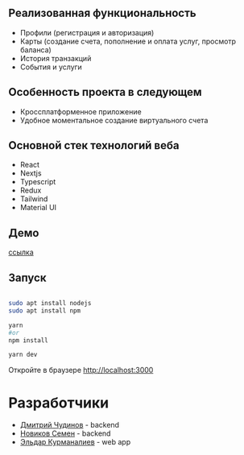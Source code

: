 ## Реализованная функциональность
* Профили (регистрация и авторизация)
* Карты (создание счета, пополнение и оплата услуг, просмотр баланса)
* История транзакций
* События и услуги

## Особенность проекта в следующем
* Кроссплатформенное приложение
* Удобное моментальное создание виртуального счета

## Основной стек технологий веба

* React
* Nextjs
* Typescript
* Redux
* Tailwind
* Material UI

## Демо

[ссылка](http://citi-card.dchudinov.ru)

## Запуск

```bash

sudo apt install nodejs
sudo apt install npm 

yarn
#or
npm install

yarn dev
```

Откройте в браузере [http://localhost:3000](http://localhost:3000) 




# Разработчики

* [Дмитрий Чудинов](https://t.me/dchudik) - backend
* [Новиков Семен](https://t.me/semyon_dev) - backend
* [Эльдар Курманалиев](https://t.me/elik_sir) - web app


